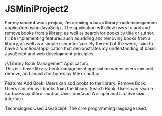 # JSMiniProject2

For my second week project, I'm creating a basic library book management application using JavaScript. The application will allow users to add and remove books from a library, as well as search for books by title or author. I'll be implementing features such as adding and removing books from a library, as well as a simple user interface. By the end of the week, I aim to have a functional application that demonstrates my understanding of basic JavaScript and web development principles.

///Library Book Management Application\\\
This is a basic library book management application where users can add, remove, and search for books by title or author.

Features
Add Book: Users can add books to the library.
Remove Book: Users can remove books from the library.
Search Book: Users can search for books by title or author.
User Interface: A simple and intuitive user interface.

Technologies Used
JavaScript: The core programming language used.
